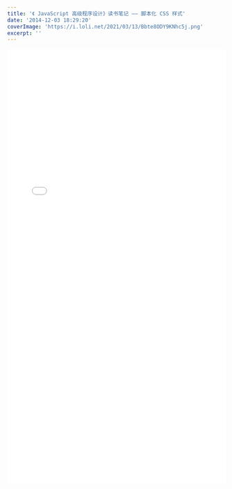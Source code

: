 ```yaml
---
title: '《 JavaScript 高级程序设计》读书笔记 —— 脚本化 CSS 样式'
date: '2014-12-03 18:29:20'
coverImage: 'https://i.loli.net/2021/03/13/Bbte8ODY9KNhc5j.png'
excerpt: ''
---
```


<embed src="../assets/javascript-notes-css/css.pdf" width="100%" height="1000px"/>
